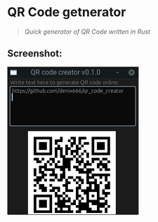 # QR Code getnerator
>_Quick generator of QR Code written in Rust_


## Screenshot:
![intro](docs/screenshot.png)
